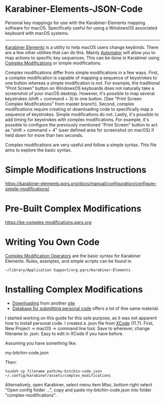 # Karabiner-Elements-JSON-Code
Personal key mappings for use with the Karabiner-Elements mapping software for macOS. Specifically useful for using a WindowsOS associated keyboard with macOS systems.

---------

[Karabiner Elements](https://karabiner-elements.pqrs.org) is a utility to help macOS users change keybinds. There are a few other utilities that can do this. Mainly [Automator](https://support.apple.com/guide/automator/welcome/mac) will allow you to map actions to specific key sequences. This can be done in Karabiner using [Complex Modifications](https://ke-complex-modifications.pqrs.org) or simple modifications. 

Complex modifications differ from simple modifications in a few ways. First, a complex modification is capable of mapping a sequence of keystrokes to one button whereas a simple modification is not. For example, the traditional "Print Screen" button on WindowsOS keyboards does not naturally take a screenshot of your macOS desktop. However, it's possible to map several keystrokes (shift + command + 3) to one button. [See "Print Screen Complex Modifications" from master branch]. Second, complex modifications require creating or downloading code to specifically map a sequence of keystrokes. Simple modifications do not. Lastly, it's possible to add timing for keystrokes with complex modifications. For example, it's possible to configure the previously mentioned "Print Screen" button to act as "shift + command + 4" (user defined area for screenshot on macOS) if held down for more than two seconds. 

Complex modifications are very useful and follow a simple syntax. This file aims to explore the basic syntax.

# Simple Modifications Instructions

https://karabiner-elements.pqrs.org/docs/manual/configuration/configure-simple-modifications/

# Pre-Built Complex Modifications

https://ke-complex-modifications.pqrs.org

# Writing You Own Code

[Complex Modification Operators](https://karabiner-elements.pqrs.org/docs/json/complex-modifications-manipulator-definition/) are the basic syntax for Karabiner Elements. Rules, examples, and simple scripts can be found in 

~~~~~~~~~~~~~~
~/library/Application Support/org.pqrs/Karabiner-Elements
~~~~~~~~~~~~~~

# Installing Complex Modifications

- [Downloading](https://karabiner-elements.pqrs.org/docs/manual/configuration/configure-complex-modifications/) from another [site](https://ke-complex-modifications.pqrs.org)
- [Database for submitting personal code](https://github.com/pqrs-org/KE-complex_modifications) offers a lot of thie same material.

I started working on this guide for this sole purpose, as it was not apparent how to install personal code. I created a .json file from [XCode](https://developer.apple.com/xcode/) (11.7). First, New Project -> macOS -> command line tool. Save to wherever, change filename to .json. Easy to edit in XCode if you have before.

Assuming you have something like:

my-bitchin-code.json

Then:
~~~~~~~~~~~~~~~
%sudo% cp filename_path/my-bitchin-code.json ~/.config/karabiner/assets/complex_modifications
~~~~~~~~~~~~~~~
Alternatively, open Karabiner, select menu item Misc, bottom right select "Open config folder ...", copy and paste my-bitchin-code.json into folder "complex-modifications". 
